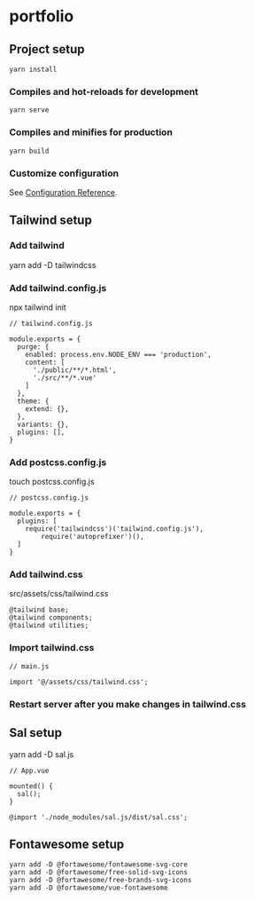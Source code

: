 # portfolio

## Project setup
```
yarn install
```

### Compiles and hot-reloads for development
```
yarn serve
```

### Compiles and minifies for production
```
yarn build
```

### Customize configuration
See [Configuration Reference](https://cli.vuejs.org/config/).


## Tailwind setup

### Add tailwind
yarn add -D tailwindcss

### Add tailwind.config.js
npx tailwind init

```
// tailwind.config.js

module.exports = {
  purge: {
    enabled: process.env.NODE_ENV === 'production',
    content: [
      './public/**/*.html',
      './src/**/*.vue'
    ]
  },
  theme: {
    extend: {},
  },
  variants: {},
  plugins: [],
}
```

### Add postcss.config.js
touch postcss.config.js

```
// postcss.config.js

module.exports = {
  plugins: [
    require('tailwindcss')('tailwind.config.js'),
 		require('autoprefixer')(),
  ]
}
```

### Add tailwind.css
src/assets/css/tailwind.css
```
@tailwind base;
@tailwind components;
@tailwind utilities;
```

### Import tailwind.css
```
// main.js

import '@/assets/css/tailwind.css';
```

### Restart server after you make changes in tailwind.css


## Sal setup
yarn add -D sal.js


```
// App.vue

mounted() {
  sal();
}

@import './node_modules/sal.js/dist/sal.css';
```


## Fontawesome setup

```
yarn add -D @fortawesome/fontawesome-svg-core
yarn add -D @fortawesome/free-solid-svg-icons
yarn add -D @fortawesome/free-brands-svg-icons
yarn add -D @fortawesome/vue-fontawesome
```